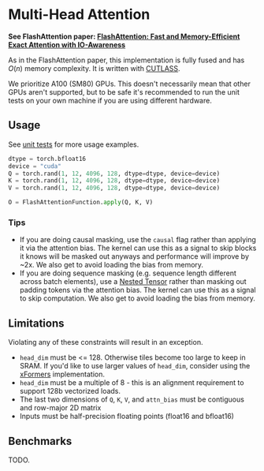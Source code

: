 # Multi-Head Attention

**See FlashAttention paper:
[FlashAttention: Fast and Memory-Efficient Exact Attention with IO-Awareness](https://arxiv.org/pdf/2205.14135.pdf)**

As in the FlashAttention paper, this implementation is fully fused and has $O(n)$
memory complexity.
It is written with [CUTLASS](https://github.com/NVIDIA/cutlass).

We prioritize A100 (SM80) GPUs. This doesn't necessarily mean that other GPUs
aren't supported, but to be safe it's recommended to run the unit tests on your
own machine if you are using different hardware.

## Usage
See [unit tests](../../tests/test_flash_attention.py) for more usage examples.
```python
dtype = torch.bfloat16
device = "cuda"
Q = torch.rand(1, 12, 4096, 128, dtype=dtype, device=device)
K = torch.rand(1, 12, 4096, 128, dtype=dtype, device=device)
V = torch.rand(1, 12, 4096, 128, dtype=dtype, device=device)

O = FlashAttentionFunction.apply(Q, K, V)
```
### Tips
* If you are doing causal masking, use the `causal` flag rather than applying
it via the attention bias.
The kernel can use this as a signal to skip blocks it knows will be masked
out anyways and performance will improve by ~2x. We also get to avoid loading
the bias from memory.
* If you are doing sequence masking (e.g. sequence length different across
batch elements), use a
[Nested Tensor](https://pytorch.org/docs/stable/nested.html) rather than
masking out padding tokens via the attention bias. The kernel can use this
as a signal to skip computation. We also get to avoid loading the bias from memory.

## Limitations
Violating any of these constraints will result in an exception.
* `head_dim` must be <= 128. Otherwise tiles become too large to keep in SRAM.
If you'd like to use larger values of `head_dim`, consider using the
[xFormers](https://github.com/facebookresearch/xformers) implementation.
* `head_dim` must be a multiple of 8 - this is an alignment requirement to support
128b vectorized loads.
* The last two dimensions of `Q`, `K`, `V`, and `attn_bias` must be contiguous and
row-major 2D matrix
* Inputs must be half-precision floating points (float16 and bfloat16)

## Benchmarks
TODO.
